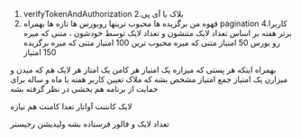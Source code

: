 1. verifyTokenAndAuthorization
   2.بلاک با آی پی
2. قهوه من
   برگزیده ها
   محبوب ترینها
   روبورس ها
   تازه ها
   بهمراه pagination
   4.کاربرا برتر هفته بر اساس تعداد لایک متنشون و تعداد لایک توسط خودشون ، متنی که میره رو بورس 50 امتیاز متنی که میره محبوب ترین 100 امتیاز متنی که میره برگزیده 150 امتیاز

بهمراه اینکه هر پستی که میزاره یک امتیاز هر کامن یک امتاز هر لایک هم که میدن و میزارن یک امتیاز
جمع امتیاز مشخص بشه که ملاک تعیین کاربر هفته یا ماه و ساله
برای حمایت از برنامه هم بخشی در نظر گرفته بشه

لایک کانتنت آواتار تعدا کامنت هم نیازه

تعداد لایک و فالور فرستاده بشه
ولیدیشن رجیستر
